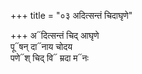 +++
title = "०३ अदित्सन्तं चिदाघृणे"

+++
अ᳓दित्सन्तं चिद् आघृणे  
पू᳓षन् दा᳓नाय चोदय  
पणे᳓श् चिद् वि᳓ म्रदा म᳓नः